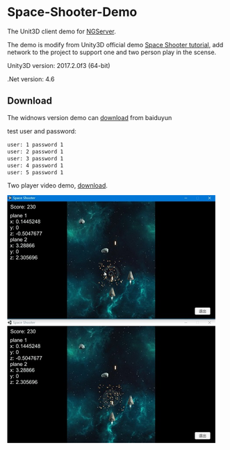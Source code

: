 # Space-Shooter-Demo

The Unit3D client demo for [NGServer](https://github.com/cwj5012/NGServer). 

The demo is modify from Unity3D official demo [Space Shooter tutorial](https://unity3d.com/cn/learn/tutorials/s/space-shooter-tutorial), add network to the project to support one and two person play in the scense.

Unity3D version: 2017.2.0f3 (64-bit)

.Net version: 4.6

## Download

The widnows version demo can [download](https://pan.baidu.com/s/1JDPeVn2JRXfsqjH3ims0Kg) from baiduyun

test user and password:

```
user: 1 password 1
user: 2 password 1
user: 3 password 1
user: 4 password 1
user: 5 password 1
```

Two player video demo, [download](https://pan.baidu.com/s/1vTO2k0_xZHP-vEZMSo6IJQ).

![](https://raw.githubusercontent.com/cwj5012/Space-Shooter-Demo/master/Docs/003mini.jpg)

